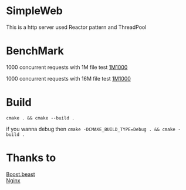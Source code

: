 # SimpleWeb
This is a http server used Reactor pattern and ThreadPool

# BenchMark
1000 concurrent requests with 1M file test
[1M1000](https://raw.githubusercontent.com/i6o6i/SimpleWeb/main/benchmark/1M1000.png)

1000 concurrent requests with 16M file test
[1M1000](https://raw.githubusercontent.com/i6o6i/SimpleWeb/main/benchmark/16M1000.png)

# Build
```
cmake . && cmake --build .
```
if you wanna debug then
`cmake -DCMAKE_BUILD_TYPE=Debug . && cmake -build .`

# Thanks to

[Boost.beast](https://github.com/boostorg/beast)  
[Nginx](https://github.com/nginx/nginx)  

